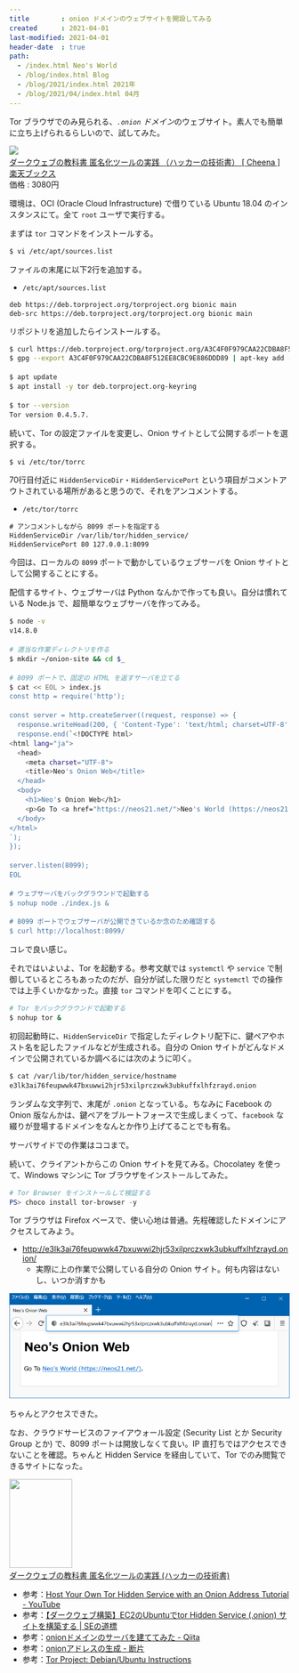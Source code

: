 ```yaml
---
title        : onion ドメインのウェブサイトを開設してみる
created      : 2021-04-01
last-modified: 2021-04-01
header-date  : true
path:
  - /index.html Neo's World
  - /blog/index.html Blog
  - /blog/2021/index.html 2021年
  - /blog/2021/04/index.html 04月
---
```


Tor ブラウザでのみ見られる、*`.onion` ドメイン*のウェブサイト。素人でも簡単に立ち上げられるらしいので、試してみた。

<div class="ad-rakuten">
  <div class="ad-rakuten-image">
    <a href="https://hb.afl.rakuten.co.jp/hgc/g00q0722.waxyc9ff.g00q0722.waxyd017/?pc=https%3A%2F%2Fitem.rakuten.co.jp%2Fbook%2F16047464%2F&amp;m=http%3A%2F%2Fm.rakuten.co.jp%2Fbook%2Fi%2F19763713%2F">
      <img src="https://thumbnail.image.rakuten.co.jp/@0_mall/book/cabinet/2414/9784781702414.jpg?_ex=128x128">
    </a>
  </div>
  <div class="ad-rakuten-info">
    <div class="ad-rakuten-title">
      <a href="https://hb.afl.rakuten.co.jp/hgc/g00q0722.waxyc9ff.g00q0722.waxyd017/?pc=https%3A%2F%2Fitem.rakuten.co.jp%2Fbook%2F16047464%2F&amp;m=http%3A%2F%2Fm.rakuten.co.jp%2Fbook%2Fi%2F19763713%2F">ダークウェブの教科書 匿名化ツールの実践 （ハッカーの技術書） [ Cheena ]</a>
    </div>
    <div class="ad-rakuten-shop">
      <a href="https://hb.afl.rakuten.co.jp/hgc/g00q0722.waxyc9ff.g00q0722.waxyd017/?pc=https%3A%2F%2Fwww.rakuten.co.jp%2Fbook%2F&amp;m=http%3A%2F%2Fm.rakuten.co.jp%2Fbook%2F">楽天ブックス</a>
    </div>
    <div class="ad-rakuten-price">価格 : 3080円</div>
  </div>
</div>

環境は、OCI (Oracle Cloud Infrastructure) で借りている Ubuntu 18.04 のインスタンスにて。全て `root` ユーザで実行する。

まずは `tor` コマンドをインストールする。

```bash
$ vi /etc/apt/sources.list
```

ファイルの末尾に以下2行を追加する。

- `/etc/apt/sources.list`

```
deb https://deb.torproject.org/torproject.org bionic main
deb-src https://deb.torproject.org/torproject.org bionic main
```

リポジトリを追加したらインストールする。

```bash
$ curl https://deb.torproject.org/torproject.org/A3C4F0F979CAA22CDBA8F512EE8CBC9E886DDD89.asc | gpg --import
$ gpg --export A3C4F0F979CAA22CDBA8F512EE8CBC9E886DDD89 | apt-key add -

$ apt update
$ apt install -y tor deb.torproject.org-keyring

$ tor --version
Tor version 0.4.5.7.
```

続いて、Tor の設定ファイルを変更し、Onion サイトとして公開するポートを選択する。

```bash
$ vi /etc/tor/torrc
```

70行目付近に `HiddenServiceDir`・`HiddenServicePort` という項目がコメントアウトされている場所があると思うので、それをアンコメントする。

- `/etc/tor/torrc`

```
# アンコメントしながら 8099 ポートを指定する
HiddenServiceDir /var/lib/tor/hidden_service/
HiddenServicePort 80 127.0.0.1:8099
```

今回は、ローカルの `8099` ポートで動かしているウェブサーバを Onion サイトとして公開することにする。

配信するサイト、ウェブサーバは Python なんかで作っても良い。自分は慣れている Node.js で、超簡単なウェブサーバを作ってみる。

```bash
$ node -v
v14.8.0

# 適当な作業ディレクトリを作る
$ mkdir ~/onion-site && cd $_

# 8099 ポートで、固定の HTML を返すサーバを立てる
$ cat << EOL > index.js
const http = require('http');

const server = http.createServer((request, response) => {
  response.writeHead(200, { 'Content-Type': 'text/html; charset=UTF-8' });
  response.end(`<!DOCTYPE html>
<html lang="ja">
  <head>
    <meta charset="UTF-8">
    <title>Neo's Onion Web</title>
  </head>
  <body>
    <h1>Neo's Onion Web</h1>
    <p>Go To <a href="https://neos21.net/">Neo's World (https://neos21.net/)</a>.</p>
  </body>
</html>
`);
});

server.listen(8099);
EOL

# ウェブサーバをバックグラウンドで起動する
$ nohup node ./index.js &

# 8099 ポートでウェブサーバが公開できているか念のため確認する
$ curl http://localhost:8099/
```

コレで良い感じ。

それではいよいよ、Tor を起動する。参考文献では `systemctl` や `service` で制御しているところもあったのだが、自分が試した限りだと `systemctl` での操作では上手くいかなかった。直接 `tor` コマンドを叩くことにする。

```bash
# Tor をバックグラウンドで起動する
$ nohup tor &
```

初回起動時に、`HiddenServiceDir` で指定したディレクトリ配下に、鍵ペアやホスト名を記したファイルなどが生成される。自分の Onion サイトがどんなドメインで公開されているか調べるには次のように叩く。

```bash
$ cat /var/lib/tor/hidden_service/hostname
e3lk3ai76feupwwk47bxuwwi2hjr53xilprczxwk3ubkuffxlhfzrayd.onion
```

ランダムな文字列で、末尾が `.onion` となっている。ちなみに Facebook の Onion 版なんかは、鍵ペアをブルートフォースで生成しまくって、`facebook` な綴りが登場するドメインをなんとか作り上げてることでも有名。

サーバサイドでの作業はココまで。

続いて、クライアントからこの Onion サイトを見てみる。Chocolatey を使って、Windows マシンに Tor ブラウザをインストールしてみた。

```powershell
# Tor Browser をインストールして検証する
PS> choco install tor-browser -y
```

Tor ブラウザは Firefox ベースで、使い心地は普通。先程確認したドメインにアクセスしてみよう。

- <http://e3lk3ai76feupwwk47bxuwwi2hjr53xilprczxwk3ubkuffxlhfzrayd.onion/>
  - 実際に上の作業で公開している自分の Onion サイト。何も内容はないし、いつか消すかも

![実際の様子](01-01-01.png)

ちゃんとアクセスできた。

なお、クラウドサービスのファイアウォール設定 (Security List とか Security Group とか) で、8099 ポートは開放しなくて良い。IP 直打ちではアクセスできないことを確認。ちゃんと Hidden Service を経由していて、Tor でのみ閲覧できるサイトになった。

<div class="ad-amazon">
  <div class="ad-amazon-image">
    <a href="https://www.amazon.co.jp/dp/4781702414?tag=neos21-22&amp;linkCode=osi&amp;th=1&amp;psc=1">
      <img src="https://m.media-amazon.com/images/I/51K7Kyb7XOL._SL160_.jpg" width="113" height="160">
    </a>
  </div>
  <div class="ad-amazon-info">
    <div class="ad-amazon-title">
      <a href="https://www.amazon.co.jp/dp/4781702414?tag=neos21-22&amp;linkCode=osi&amp;th=1&amp;psc=1">ダークウェブの教科書 匿名化ツールの実践 (ハッカーの技術書)</a>
    </div>
  </div>
</div>

- 参考：[Host Your Own Tor Hidden Service with an Onion Address Tutorial - YouTube](https://www.youtube.com/watch?v=GVMjk9pj2Cw)
- 参考：[【ダークウェブ構築】EC2のUbuntuでtor Hidden Service (.onion) サイトを構築する | SEの道標](https://milestone-of-se.nesuke.com/product/oss/construct-tor-site-with-ubuntu/amp/)
- 参考：[onionドメインのサーバを建ててみた - Qiita](https://qiita.com/charichuma_hack/items/ba3fc74f73f1929ef50b)
- 参考：[onionアドレスの生成 - 断片](http://epcnt19.hatenablog.com/entry/2017/04/16/200745)
- 参考：[Tor Project: Debian/Ubuntu Instructions](https://2019.www.torproject.org/docs/debian.html.en)
